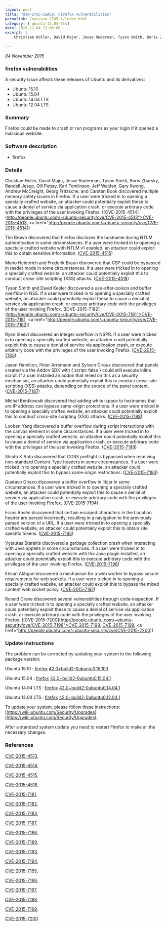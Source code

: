 ```yaml
---
layout: post
title: "USN-2785-1&#58; Firefox vulnerabilities"
permalink: /usn/usn-2785-1/index.html
category: [ ubuntu-12.04-lts]
date: 2015-11-04 12:00:00
excerpt: |
    Christian Holler, David Major, Jesse Ruderman, Tyson Smith, Boris Zbarsky, Randell Jesup, Olli Pettay, Karl Tomlinson, Jeff Walden, Gary Kwong, Andrew McCreight, Georg Fritzsche, and Carsten Book discovered multiple memory safety issues in Firefox. If a user were tricked in to opening a specially crafted website, an attacker could potentially exploit these to cause a denial of service via application crash, or execute arbitrary code with the privileges of the user invoking Firefox. ([CVE-2015-4514](http://people.ubuntu.com/~ubuntu-security/cve/CVE-2015-4513">CVE-2015-4513</a>, <a href="http://people.ubuntu.com/~ubuntu-security/cve/CVE-2015-4514))
    
--- 
```

 
 

*04 November 2015*

### firefox vulnerabilities

A security issue affects these releases of Ubuntu and its derivatives:

* Ubuntu 15.10
* Ubuntu 15.04
* Ubuntu 14.04 LTS
* Ubuntu 12.04 LTS

### Summary

Firefox could be made to crash or run programs as your login if it opened a malicious website.

### Software description

* firefox 

### Details

Christian Holler, David Major, Jesse Ruderman, Tyson Smith, Boris Zbarsky, Randell Jesup, Olli Pettay, Karl Tomlinson, Jeff Walden, Gary Kwong, Andrew McCreight, Georg Fritzsche, and Carsten Book discovered multiple memory safety issues in Firefox. If a user were tricked in to opening a specially crafted website, an attacker could potentially exploit these to cause a denial of service via application crash, or execute arbitrary code with the privileges of the user invoking Firefox. ([CVE-2015-4514](http://people.ubuntu.com/~ubuntu-security/cve/CVE-2015-4513">CVE-2015-4513</a>, <a href="http://people.ubuntu.com/~ubuntu-security/cve/CVE-2015-4514))

Tim Brown discovered that Firefox discloses the hostname during NTLM authentication in some circumstances. If a user were tricked in to opening a specially crafted website with NTLM v1 enabled, an attacker could exploit this to obtain sensitive information. ([CVE-2015-4515](http://people.ubuntu.com/~ubuntu-security/cve/CVE-2015-4515))

Mario Heiderich and Frederik Braun discovered that CSP could be bypassed in reader mode in some circumstances. If a user were tricked in to opening a specially crafted website, an attacker could potentially exploit this to conduct cross-site scripting (XSS) attacks. ([CVE-2015-4518](http://people.ubuntu.com/~ubuntu-security/cve/CVE-2015-4518))

Tyson Smith and David Keeler discovered a use-after-poison and buffer overflow in NSS. If a user were tricked in to opening a specially crafted website, an attacker could potentially exploit these to cause a denial of service via application crash, or execute arbitrary code with the privileges of the user invoking Firefox. ([CVE-2015-7182](http://people.ubuntu.com/~ubuntu-security/cve/CVE-2015-7181">CVE-2015-7181</a>, <a href="http://people.ubuntu.com/~ubuntu-security/cve/CVE-2015-7182))

Ryan Sleevi discovered an integer overflow in NSPR. If a user were tricked in to opening a specially crafted website, an attacker could potentially exploit this to cause a denial of service via application crash, or execute arbitrary code with the privileges of the user invoking Firefox. ([CVE-2015-7183](http://people.ubuntu.com/~ubuntu-security/cve/CVE-2015-7183))

Jason Hamilton, Peter Arremann and Sylvain Giroux discovered that panels created via the Addon SDK with { script: false } could still execute inline script. If a user installed an addon that relied on this as a security mechanism, an attacker could potentially exploit this to conduct cross-site scripting (XSS) attacks, depending on the source of the panel content. ([CVE-2015-7187](http://people.ubuntu.com/~ubuntu-security/cve/CVE-2015-7187))

Michał Bentkowski discovered that adding white-space to hostnames that are IP address can bypass same-origin protections. If a user were tricked in to opening a specially crafted website, an attacker could potentially exploit this to conduct cross-site scripting (XSS) attacks. ([CVE-2015-7188](http://people.ubuntu.com/~ubuntu-security/cve/CVE-2015-7188))

Looben Yang discovered a buffer overflow during script interactions with the canvas element in some circumstances. If a user were tricked in to opening a specially crafted website, an attacker could potentially exploit this to cause a denial of service via application crash, or execute arbitrary code with the privileges of the user invoking Firefox. ([CVE-2015-7189](http://people.ubuntu.com/~ubuntu-security/cve/CVE-2015-7189))

Shinto K Anto discovered that CORS preflight is bypassed when receiving non-standard Content-Type headers in some circumstances. If a user were tricked in to opening a specially crafted website, an attacker could potentially exploit this to bypass same-origin restrictions. ([CVE-2015-7193](http://people.ubuntu.com/~ubuntu-security/cve/CVE-2015-7193))

Gustavo Grieco discovered a buffer overflow in libjar in some circumstances. If a user were tricked in to opening a specially crafted website, an attacker could potentially exploit this to cause a denial of service via application crash, or execute arbitrary code with the privileges of the user invoking Firefox. ([CVE-2015-7194](http://people.ubuntu.com/~ubuntu-security/cve/CVE-2015-7194))

Frans Rosén discovered that certain escaped characters in the Location header are parsed incorrectly, resulting in a navigation to the previously parsed version of a URL. If a user were tricked in to opening a specially crafted website, an attacker could potentially exploit this to obtain site specific tokens. ([CVE-2015-7195](http://people.ubuntu.com/~ubuntu-security/cve/CVE-2015-7195))

Vytautas Staraitis discovered a garbage collection crash when interacting with Java applets in some circumstances. If a user were tricked in to opening a specially crafted website with the Java plugin installed, an attacker could potentially exploit this to execute arbitrary code with the privileges of the user invoking Firefox. ([CVE-2015-7196](http://people.ubuntu.com/~ubuntu-security/cve/CVE-2015-7196))

Ehsan Akhgari discovered a mechanism for a web worker to bypass secure requirements for web sockets. If a user were tricked in to opening a specially crafted website, an attacker could exploit this to bypass the mixed content web socket policy. ([CVE-2015-7197](http://people.ubuntu.com/~ubuntu-security/cve/CVE-2015-7197))

Ronald Crane discovered several vulnerabilities through code-inspection. If a user were tricked in to opening a specially crafted website, an attacker could potentially exploit these to cause a denial of service via application crash, or execute arbitrary code with the privileges of the user invoking Firefox. ([CVE-2015-7200](http://people.ubuntu.com/~ubuntu-security/cve/CVE-2015-7198">CVE-2015-7198</a>, <a href="http://people.ubuntu.com/~ubuntu-security/cve/CVE-2015-7199">CVE-2015-7199</a>, <a href="http://people.ubuntu.com/~ubuntu-security/cve/CVE-2015-7200)) 

### Update instructions

The problem can be corrected by updating your system to the following package version:

Ubuntu 15.10
 : [firefox](https://launchpad.net/ubuntu/+source/firefox) <span> [42.0+build2-0ubuntu0.15.10.1](https://launchpad.net/ubuntu/+source/firefox/42.0+build2-0ubuntu0.15.10.1) </span> 

Ubuntu 15.04
 : [firefox](https://launchpad.net/ubuntu/+source/firefox) <span> [42.0+build2-0ubuntu0.15.04.1](https://launchpad.net/ubuntu/+source/firefox/42.0+build2-0ubuntu0.15.04.1) </span> 

Ubuntu 14.04 LTS
 : [firefox](https://launchpad.net/ubuntu/+source/firefox) <span> [42.0+build2-0ubuntu0.14.04.1](https://launchpad.net/ubuntu/+source/firefox/42.0+build2-0ubuntu0.14.04.1) </span> 

Ubuntu 12.04 LTS
 : [firefox](https://launchpad.net/ubuntu/+source/firefox) <span> [42.0+build2-0ubuntu0.12.04.1](https://launchpad.net/ubuntu/+source/firefox/42.0+build2-0ubuntu0.12.04.1) </span> 

To update your system, please follow these instructions: [https://wiki.ubuntu.com/Security/Upgrades](https://wiki.ubuntu.com/Security/Upgrades).

After a standard system update you need to restart Firefox to make all the necessary changes. 

### References

 
 [CVE-2015-4513](http://people.ubuntu.com/~ubuntu-security/cve/CVE-2015-4513), 

 [CVE-2015-4514](http://people.ubuntu.com/~ubuntu-security/cve/CVE-2015-4514), 

 [CVE-2015-4515](http://people.ubuntu.com/~ubuntu-security/cve/CVE-2015-4515), 

 [CVE-2015-4518](http://people.ubuntu.com/~ubuntu-security/cve/CVE-2015-4518), 

 [CVE-2015-7181](http://people.ubuntu.com/~ubuntu-security/cve/CVE-2015-7181), 

 [CVE-2015-7182](http://people.ubuntu.com/~ubuntu-security/cve/CVE-2015-7182), 

 [CVE-2015-7183](http://people.ubuntu.com/~ubuntu-security/cve/CVE-2015-7183), 

 [CVE-2015-7187](http://people.ubuntu.com/~ubuntu-security/cve/CVE-2015-7187), 

 [CVE-2015-7188](http://people.ubuntu.com/~ubuntu-security/cve/CVE-2015-7188), 

 [CVE-2015-7189](http://people.ubuntu.com/~ubuntu-security/cve/CVE-2015-7189), 

 [CVE-2015-7193](http://people.ubuntu.com/~ubuntu-security/cve/CVE-2015-7193), 

 [CVE-2015-7194](http://people.ubuntu.com/~ubuntu-security/cve/CVE-2015-7194), 

 [CVE-2015-7195](http://people.ubuntu.com/~ubuntu-security/cve/CVE-2015-7195), 

 [CVE-2015-7196](http://people.ubuntu.com/~ubuntu-security/cve/CVE-2015-7196), 

 [CVE-2015-7197](http://people.ubuntu.com/~ubuntu-security/cve/CVE-2015-7197), 

 [CVE-2015-7198](http://people.ubuntu.com/~ubuntu-security/cve/CVE-2015-7198), 

 [CVE-2015-7199](http://people.ubuntu.com/~ubuntu-security/cve/CVE-2015-7199), 

 [CVE-2015-7200](http://people.ubuntu.com/~ubuntu-security/cve/CVE-2015-7200)
 

